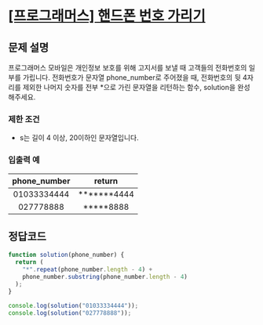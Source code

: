 # [\[프로그래머스\] 핸드폰 번호 가리기](https://programmers.co.kr/learn/courses/30/lessons/12948)

## 문제 설명
프로그래머스 모바일은 개인정보 보호를 위해 고지서를 보낼 때 고객들의 전화번호의 일부를 가립니다.
전화번호가 문자열 phone_number로 주어졌을 때, 전화번호의 뒷 4자리를 제외한 나머지 숫자를 전부 *으로 가린 문자열을 리턴하는 함수, solution을 완성해주세요.

### 제한 조건
- s는 길이 4 이상, 20이하인 문자열입니다.

### 입출력 예
phone_number | return
:---: | :---:
01033334444 | *******4444
027778888 | *****8888

## 정답코드

```jsx
function solution(phone_number) {
  return (
    "*".repeat(phone_number.length - 4) +
    phone_number.substring(phone_number.length - 4)
  );
}

console.log(solution("01033334444"));
console.log(solution("027778888"));

```
